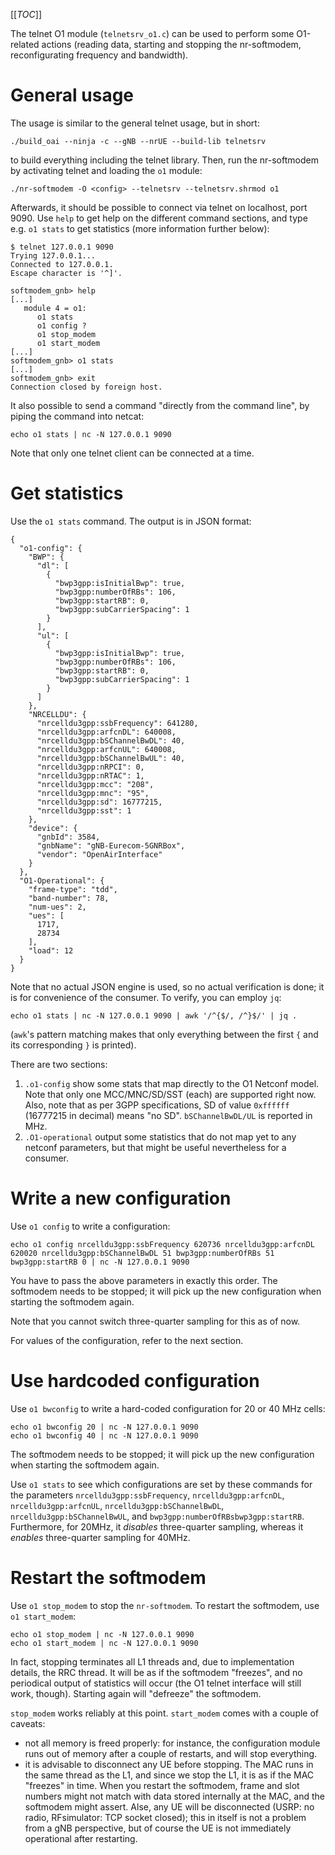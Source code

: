 [[_TOC_]]

The telnet O1 module (`telnetsrv_o1.c`) can be used to perform some O1-related
actions (reading data, starting and stopping the nr-softmodem, reconfigurating
frequency and bandwidth).

# General usage

The usage is similar to the general telnet usage, but in short:
```
./build_oai --ninja -c --gNB --nrUE --build-lib telnetsrv
```
to build everything including the telnet library.  Then, run the nr-softmodem
by activating telnet and loading the `o1` module:
```
./nr-softmodem -O <config> --telnetsrv --telnetsrv.shrmod o1
```

Afterwards, it should be possible to connect via telnet on localhost, port
9090. Use `help` to get help on the different command sections, and type e.g.
`o1 stats` to get statistics (more information further below):

```
$ telnet 127.0.0.1 9090
Trying 127.0.0.1...
Connected to 127.0.0.1.
Escape character is '^]'.

softmodem_gnb> help
[...]
   module 4 = o1:
      o1 stats
      o1 config ?
      o1 stop_modem
      o1 start_modem
[...]
softmodem_gnb> o1 stats
[...]
softmodem_gnb> exit
Connection closed by foreign host.
```

It also possible to send a command "directly from the command line", by piping
the command into netcat:
```
echo o1 stats | nc -N 127.0.0.1 9090
```

Note that only one telnet client can be connected at a time.

# Get statistics

Use the `o1 stats` command. The output is in JSON format:
```
{
  "o1-config": {
    "BWP": {
      "dl": [
        {
          "bwp3gpp:isInitialBwp": true,
          "bwp3gpp:numberOfRBs": 106,
          "bwp3gpp:startRB": 0,
          "bwp3gpp:subCarrierSpacing": 1
        }
      ],
      "ul": [
        {
          "bwp3gpp:isInitialBwp": true,
          "bwp3gpp:numberOfRBs": 106,
          "bwp3gpp:startRB": 0,
          "bwp3gpp:subCarrierSpacing": 1
        }
      ]
    },
    "NRCELLDU": {
      "nrcelldu3gpp:ssbFrequency": 641280,
      "nrcelldu3gpp:arfcnDL": 640008,
      "nrcelldu3gpp:bSChannelBwDL": 40,
      "nrcelldu3gpp:arfcnUL": 640008,
      "nrcelldu3gpp:bSChannelBwUL": 40,
      "nrcelldu3gpp:nRPCI": 0,
      "nrcelldu3gpp:nRTAC": 1,
      "nrcelldu3gpp:mcc": "208",
      "nrcelldu3gpp:mnc": "95",
      "nrcelldu3gpp:sd": 16777215,
      "nrcelldu3gpp:sst": 1
    },
    "device": {
      "gnbId": 3584,
      "gnbName": "gNB-Eurecom-5GNRBox",
      "vendor": "OpenAirInterface"
    }
  },
  "O1-Operational": {
    "frame-type": "tdd",
    "band-number": 78,
    "num-ues": 2,
    "ues": [
      1717,
      28734
    ],
    "load": 12
  }
}
```

Note that no actual JSON engine is used, so no actual verification is done; it
is for convenience of the consumer. To verify, you can employ `jq`:
```
echo o1 stats | nc -N 127.0.0.1 9090 | awk '/^{$/, /^}$/' | jq .
```
(`awk`'s pattern matching makes that only everything between the first `{` and
its corresponding `}` is printed).

There are two sections:
1. `.o1-config` show some stats that map directly to the O1 Netconf model. Note
   that only one MCC/MNC/SD/SST (each) are supported right now. Also, note that
   as per 3GPP specifications, SD of value `0xffffff` (16777215 in decimal)
   means "no SD". `bSChannelBwDL/UL` is reported in MHz.
2. `.O1-operational` output some statistics that do not map yet to any netconf
   parameters, but that might be useful nevertheless for a consumer.

# Write a new configuration

Use `o1 config` to write a configuration:
```
echo o1 config nrcelldu3gpp:ssbFrequency 620736 nrcelldu3gpp:arfcnDL 620020 nrcelldu3gpp:bSChannelBwDL 51 bwp3gpp:numberOfRBs 51 bwp3gpp:startRB 0 | nc -N 127.0.0.1 9090
```
You have to pass the above parameters in exactly this order. The softmodem
needs to be stopped; it will pick up the new configuration when starting the
softmodem again.

Note that you cannot switch three-quarter sampling for this as of now.

For values of the configuration, refer to the next section.

# Use hardcoded configuration

Use `o1 bwconfig` to write a hard-coded configuration for 20 or 40 MHz cells:
```
echo o1 bwconfig 20 | nc -N 127.0.0.1 9090
echo o1 bwconfig 40 | nc -N 127.0.0.1 9090
```

The softmodem needs to be stopped; it will pick up the new configuration when
starting the softmodem again.

Use `o1 stats` to see which configurations are set by these commands for the
parameters `nrcelldu3gpp:ssbFrequency`, `nrcelldu3gpp:arfcnDL`,
`nrcelldu3gpp:arfcnUL`, `nrcelldu3gpp:bSChannelBwDL`,
`nrcelldu3gpp:bSChannelBwUL`, and `bwp3gpp:numberOfRBsbwp3gpp:startRB`.
Furthermore, for 20MHz, it *disables* three-quarter sampling, whereas it
*enables* three-quarter sampling for 40MHz.

# Restart the softmodem

Use `o1 stop_modem` to stop the `nr-softmodem`. To restart the softmodem, use
`o1 start_modem`:
```
echo o1 stop_modem | nc -N 127.0.0.1 9090
echo o1 start_modem | nc -N 127.0.0.1 9090
```

In fact, stopping terminates all L1 threads and, due to implementation details,
the RRC thread. It will be as if the softmodem "freezes", and no periodical
output of statistics will occur (the O1 telnet interface will still work,
though). Starting again will "defreeze" the softmodem.

`stop_modem` works reliably at this point. `start_modem` comes with a couple of
caveats:
* not all memory is freed properly: for instance, the configuration module runs
  out of memory after a couple of restarts, and will stop everything.
* it is advisable to disconnect any UE before stopping. The MAC runs in the
  same thread as the L1, and since we stop the L1, it is as if the MAC
  "freezes" in time. When you restart the softmodem, frame and slot numbers
  might not match with data stored internally at the MAC, and the softmodem
  might assert. Alse, any UE will be disconnected (USRP: no radio, RFsimulator:
  TCP socket closed); this in itself is not a problem from a gNB perspective,
  but of course the UE is not immediately operational after restarting. 
